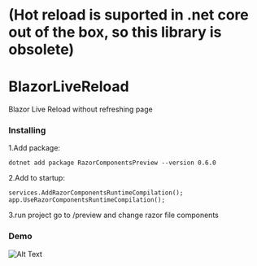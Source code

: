 # (Hot reload is suported in .net core out of the box, so this library is obsolete)

# BlazorLiveReload 
Blazor Live Reload without refreshing page
### Installing
1.Add package: 
```
dotnet add package RazorComponentsPreview --version 0.6.0
```
2.Add to startup: 
```
services.AddRazorComponentsRuntimeCompilation();
app.UseRazorComponentsRuntimeCompilation();
```
3.run project go to /preview and change razor file components

### Demo
![Alt Text](https://media.giphy.com/media/QVhHivBsXgSctpqt4s/giphy.gif)


